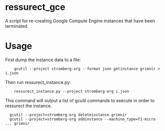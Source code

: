 ressurect_gce
=============
A script for re-creating Google Compute Engine instances that have been terminated.


Usage
======
First dump the instance data to a file:

```
    gcutil --project stromberg-org --format json getinstance grimnir > i.json
```

Then run ressurect_instance.py:

```
    ressurect_instance.py --project stromberg-org i.json
```

This command will output a list of gcutil commands to execute in order to
ressurect the instance.

```
  gcutil --project=stromberg-org deleteinstance grimnir
  gcutil --project=stromberg-org addinstance --machine_type=f1-micro ... grimnir
```
